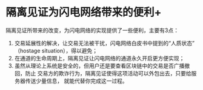 <!--
 * @Author: ZhXZhao
 * @Date: 2020-11-03 16:58:17
 * @LastEditors: ZhXZhao
 * @LastEditTime: 2020-11-04 09:40:06
 * @Description: file content
-->

# 隔离见证为闪电网络带来的便利+

隔离见证所带来的改变，为闪电网络的实现提供了一些便利，主要有3点：
1. 交易延展性的解决，让交易无法被干扰，闪电网络白皮书中提到的“人质状态” （hostage situation），得以避免；
2. 在通道的生命周期上，隔离见证让闪电网络的通道永久开启更方便实现；
3. 虽然从理论上系统是安全的，但用户还是要查看区块链中的交易是否广播撤回，防止 交易方的欺诈行为，隔离见证使得这项活动可以外包出去，只要给服务器传送少量信息， 就能代替你完成这一过程。
